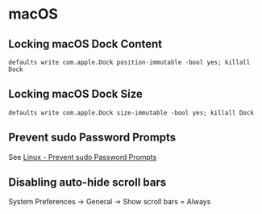 # macOS

## Locking macOS Dock Content

~~~
defaults write com.apple.Dock position-immutable -bool yes; killall Dock
~~~

## Locking macOS Dock Size

~~~
defaults write com.apple.Dock size-immutable -bool yes; killall Dock
~~~

## Prevent sudo Password Prompts

See [Linux - Prevent sudo Password Prompts](https://richard.gibert.ca/linux#prevent-sudo-password-prompts)

## Disabling auto-hide scroll bars

System Preferences -> General -> Show scroll bars = Always
